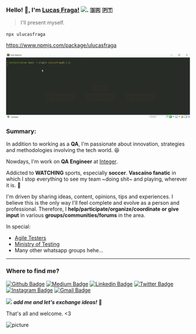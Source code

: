 ### Hello! :octopus:, I'm [Lucas Fraga!](https://github.com/uLucasFraga?tab=repositories) <img src="https://github.com/TheDudeThatCode/TheDudeThatCode/blob/master/Assets/Hi.gif" width="22px">. 🇧🇷 🇵🇹

> I'll present myself.


`npx ulucasfraga`

https://www.npmjs.com/package/ulucasfraga


![npx ulucasfraga](./docs/npx_ulucasfraga.gif)


### Summary:

In addition to working as a **QA**, I'm passionate about innovation, strategies and methodologies involving the tech world. 😆

Nowdays, I'm work on **QA Engineer** at [Integer](https://integerconsulting.pt/en/).

Addicted to **WATCHING** sports, especially **soccer**.
**Vascaíno fanatic** in which I stop everything to see my team ~doing shit~ and playing, wherever it is. 💢


I'm driven by sharing ideas, content, opinions, tips and experiences.
I believe this is the only way I'll feel complete and evolve as a person and professional.
Therefore, I **help/participate/organize/coordinate or give input** in various **groups/communities/forums** in the area.


In special:
- [Agile Testers](https://agiletesters.github.io/)
- [Ministry of Testing](https://www.ministryoftesting.com/)
- Many other whatsapp groups hehe...
---

### Where to find me?
[![Github Badge](https://img.shields.io/badge/-@ulucasfraga-000000?style=flat&labelColor=000000&logo=Github&link=https://github.com/ulucasfraga)](https://github.com/ulucasfraga)
[![Medium Badge](https://img.shields.io/badge/-@ulucasfraga-000000?style=flat&labelColor=000000&logo=Medium&link=https://medium.com/@ulucasfraga)](https://medium.com/@ulucasfraga)
[![Linkedin Badge](https://img.shields.io/badge/-ulucasfraga-blue?style=flat&logo=Linkedin&logoColor=white&link=https://www.linkedin.com/in/ulucasfraga/)](https://www.linkedin.com/in/ulucasfraga/)
[![Twitter Badge](https://img.shields.io/badge/-@ulucasfraga-1ca0f1?style=flat&labelColor=1ca0f1&logo=twitter&logoColor=white&link=https://twitter.com/ulucasfraga)](https://twitter.com/ulucasfraga)
[![Instagram Badge](https://img.shields.io/badge/-@lucasfraga-purple?style=flat&logo=instagram&logoColor=white&link=https://instagram.com/lucasfraga/)](https://instagram.com/lucasfraga)
[![Gmail Badge](https://img.shields.io/badge/-ulucasfraga-c14438?style=flat&logo=Gmail&logoColor=white&link=mailto:ulucasfraga@gmail.com)](mailto:ulucasfraga@gmail.com)
<br />


<img src="https://media.giphy.com/media/LnQjpWaON8nhr21vNW/giphy.gif" width="60"> <em><b>add me and let's exchange ideas!</b></em> 🖤

That's all and welcome. <3


![picture](https://raw.githubusercontent.com/saadeghi/saadeghi/master/dino.gif)
<br />
<br />
